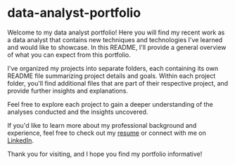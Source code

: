 # data-analyst-portfolio


Welcome to my data analyst portfolio! Here you will find my recent work as a data analyst that contains new techniques and technologies I've learned and would like to showcase. In this README, I'll provide a general overview of what you can expect from this portfolio.

I've organized my projects into separate folders, each containing its own README file summarizing project details and goals. Within each project folder, you'll find additional files that are part of their respective project, and provide further insights and explanations.

Feel free to explore each project to gain a deeper understanding of the analyses conducted and the insights uncovered.

If you'd like to learn more about my professional background and experience, feel free to check out my [resume](https://www.dropbox.com/scl/fi/yxqfdr4tbyijwlpa3qiwr/Tehrani_Aryan_2024_Resume.pdf?rlkey=0xkjo83pe39kt0c1hmqdn9bti&dl=0) or connect with me on [LinkedIn](http://www.linkedin.com/in/aryan-t-5b5b97295).

Thank you for visiting, and I hope you find my portfolio informative!